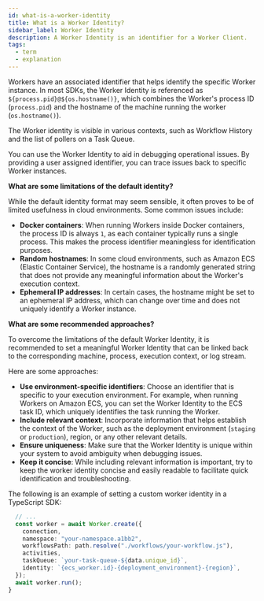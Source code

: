 ```yaml
---
id: what-is-a-worker-identity
title: What is a Worker Identity?
sidebar_label: Worker Identity
description: A Worker Identity is an identifier for a Worker Client.
tags:
  - term
  - explanation
---
```


Workers have an associated identifier that helps identify the specific Worker instance.
In most SDKs, the Worker Identity is referenced as `${process.pid}@${os.hostname()}`, which combines the Worker's process ID (`process.pid`) and the hostname of the machine running the worker (`os.hostname()`).

The Worker identity is visible in various contexts, such as Workflow History and the list of pollers on a Task Queue.

You can use the Worker Identity to aid in debugging operational issues.
By providing a user assigned identifier, you can trace issues back to specific Worker instances.

**What are some limitations of the default identity?**

While the default identity format may seem sensible, it often proves to be of limited usefulness in cloud environments.
Some common issues include:

- **Docker containers**: When running Workers inside Docker containers, the process ID is always `1`, as each container typically runs a single process. This makes the process identifier meaningless for identification purposes.
- **Random hostnames**: In some cloud environments, such as Amazon ECS (Elastic Container Service), the hostname is a randomly generated string that does not provide any meaningful information about the Worker's execution context.
- **Ephemeral IP addresses**: In certain cases, the hostname might be set to an ephemeral IP address, which can change over time and does not uniquely identify a Worker instance.

**What are some recommended approaches?**

To overcome the limitations of the default Worker Identity, it is recommended to set a meaningful Worker Identity that can be linked back to the corresponding machine, process, execution context, or log stream.

Here are some approaches:

- **Use environment-specific identifiers**: Choose an identifier that is specific to your execution environment. For example, when running Workers on Amazon ECS, you can set the Worker Identity to the ECS task ID, which uniquely identifies the task running the Worker.
- **Include relevant context**: Incorporate information that helps establish the context of the Worker, such as the deployment environment (`staging` or `production`), region, or any other relevant details.
- **Ensure uniqueness**: Make sure that the Worker Identity is unique within your system to avoid ambiguity when debugging issues.
- **Keep it concise**: While including relevant information is important, try to keep the worker identity concise and easily readable to facilitate quick identification and troubleshooting.

The following is an example of setting a custom worker identity in a TypeScript SDK:

```typescript
  // ...
  const worker = await Worker.create({
    connection,
    namespace: "your-namespace.a1bb2",
    workflowsPath: path.resolve("./workflows/your-workflow.js"),
    activities,
    taskQueue: `your-task-queue-${data.unique_id}`,
    identity: `{ecs_worker.id}-{deployment_environment}-{region}`,
  });
  await worker.run();
}
```
